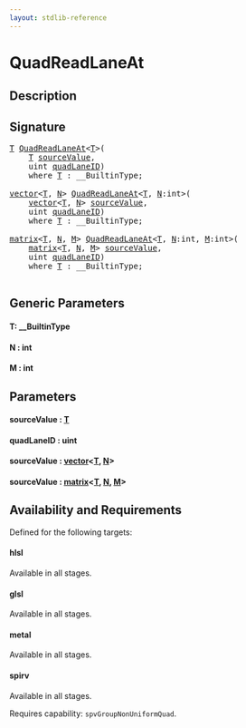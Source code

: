 ```yaml
---
layout: stdlib-reference
---
```


# QuadReadLaneAt

## Description





## Signature 

<pre>
<a href="quadreadlaneat-048c.md#typeparam-T" class="code_type">T</a> <a href="quadreadlaneat-048c.md">QuadReadLaneAt</a>&lt;<a href="quadreadlaneat-048c.md#typeparam-T" class="code_type">T</a>&gt;(
    <a href="quadreadlaneat-048c.md#typeparam-T" class="code_type">T</a> <a href="quadreadlaneat-048c.md#decl-sourceValue" class="code_param">sourceValue</a>,
    <span class="code_keyword">uint</span> <a href="quadreadlaneat-048c.md#decl-quadLaneID" class="code_param">quadLaneID</a>)
    <span class='code_keyword'>where</span> <a href="quadreadlaneat-048c.md#typeparam-T" class="code_type">T</a> : __BuiltinType;

<a href="../types/vector/index.md" class="code_type">vector</a>&lt;<a href="quadreadlaneat-048c.md#typeparam-T" class="code_type">T</a>, <a href="quadreadlaneat-048c.md#decl-N" class="code_var">N</a>&gt; <a href="quadreadlaneat-048c.md">QuadReadLaneAt</a>&lt;<a href="quadreadlaneat-048c.md#typeparam-T" class="code_type">T</a>, <a href="quadreadlaneat-048c.md#decl-N" class="code_var">N</a>:<span class="code_keyword">int</span>&gt;(
    <a href="../types/vector/index.md" class="code_type">vector</a>&lt;<a href="quadreadlaneat-048c.md#typeparam-T" class="code_type">T</a>, <a href="quadreadlaneat-048c.md#decl-N" class="code_var">N</a>&gt; <a href="quadreadlaneat-048c.md#decl-sourceValue" class="code_param">sourceValue</a>,
    <span class="code_keyword">uint</span> <a href="quadreadlaneat-048c.md#decl-quadLaneID" class="code_param">quadLaneID</a>)
    <span class='code_keyword'>where</span> <a href="quadreadlaneat-048c.md#typeparam-T" class="code_type">T</a> : __BuiltinType;

<a href="../types/matrix/index.md" class="code_type">matrix</a>&lt;<a href="quadreadlaneat-048c.md#typeparam-T" class="code_type">T</a>, <a href="quadreadlaneat-048c.md#decl-N" class="code_var">N</a>, <a href="quadreadlaneat-048c.md#decl-M" class="code_var">M</a>&gt; <a href="quadreadlaneat-048c.md">QuadReadLaneAt</a>&lt;<a href="quadreadlaneat-048c.md#typeparam-T" class="code_type">T</a>, <a href="quadreadlaneat-048c.md#decl-N" class="code_var">N</a>:<span class="code_keyword">int</span>, <a href="quadreadlaneat-048c.md#decl-M" class="code_var">M</a>:<span class="code_keyword">int</span>&gt;(
    <a href="../types/matrix/index.md" class="code_type">matrix</a>&lt;<a href="quadreadlaneat-048c.md#typeparam-T" class="code_type">T</a>, <a href="quadreadlaneat-048c.md#decl-N" class="code_var">N</a>, <a href="quadreadlaneat-048c.md#decl-M" class="code_var">M</a>&gt; <a href="quadreadlaneat-048c.md#decl-sourceValue" class="code_param">sourceValue</a>,
    <span class="code_keyword">uint</span> <a href="quadreadlaneat-048c.md#decl-quadLaneID" class="code_param">quadLaneID</a>)
    <span class='code_keyword'>where</span> <a href="quadreadlaneat-048c.md#typeparam-T" class="code_type">T</a> : __BuiltinType;

</pre>

## Generic Parameters

####  <a id="typeparam-T"></a>T: \_\_BuiltinType
####  <a id="decl-N"></a>N  : int
####  <a id="decl-M"></a>M  : int

## Parameters

####  <a id="decl-sourceValue"></a>sourceValue  : [T](quadreadlaneat-048c.md#typeparam-T)
####  <a id="decl-quadLaneID"></a>quadLaneID  : uint
####  <a id="decl-sourceValue"></a>sourceValue  : [vector](../types/vector/index.md)\<[T](../types/vector/index.md#typeparam-T), [N](../types/vector/index.md#decl-N)\>
####  <a id="decl-sourceValue"></a>sourceValue  : [matrix](../types/matrix/index.md)\<[T](../types/matrix/t-0.md), [N](../types/matrix/index.md#decl-N), [M](../types/matrix/index.md#decl-M)\>

## Availability and Requirements

Defined for the following targets:

#### hlsl
Available in all stages.

#### glsl
Available in all stages.

#### metal
Available in all stages.

#### spirv
Available in all stages.

Requires capability: `spvGroupNonUniformQuad`.



<script>
// Fix .md links to .html when on ReadTheDocs
if (window.location.hostname.includes('readthedocs') || 
    window.location.hostname.includes('rtfd.io')) {
  document.addEventListener('DOMContentLoaded', function() {
    const links = document.querySelectorAll('a');
    links.forEach(link => {
      const href = link.getAttribute('href');
      if (href && href.includes('.md')) {
        // This regex will handle .md links with or without fragment identifiers or query parameters
        link.href = link.href.replace(/(.+)\.md(#[^?]*)?(\?.*)?$/, '$1.html$2$3');
      }
    });
  });
}
</script>
